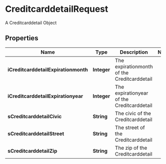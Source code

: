 

# CreditcarddetailRequest

A Creditcarddetail Object

## Properties

| Name | Type | Description | Notes |
|------------ | ------------- | ------------- | -------------|
|**iCreditcarddetailExpirationmonth** | **Integer** | The expirationmonth of the Creditcarddetail |  |
|**iCreditcarddetailExpirationyear** | **Integer** | The expirationyear of the Creditcarddetail |  |
|**sCreditcarddetailCivic** | **String** | The civic of the Creditcarddetail |  |
|**sCreditcarddetailStreet** | **String** | The street of the Creditcarddetail |  |
|**sCreditcarddetailZip** | **String** | The zip of the Creditcarddetail |  |



